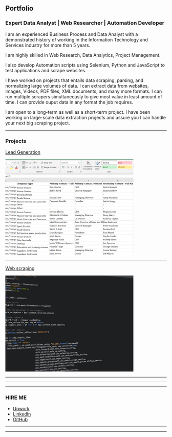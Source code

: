## Portfolio

### Expert Data Analyst | Web Researcher | Automation Developer

I am an experienced Business Process and Data Analyst with a demonstrated history of working in the Information Technology and Services industry for more than 5 years.

I am highly skilled in Web Research, Data Analytics, Project Management. 

I also develop Automation scripts using Selenium, Python and JavaScript to test applications and scrape websites.

I have worked on projects that entails data scraping, parsing, and normalizing large volumes of data. I can extract data from websites, Images, Videos, PDF files, XML documents, and many more formats. I can run multiple scrapers simultaneously to give most value in least amount of time. I can provide ouput data in any format the job requires.

I am open to a long-term as well as a short-term project. I have been working on large-scale data extraction projects and assure you I can handle your next big scraping project.


---

### Projects 

[Lead Generation](/leadgen)

<a href="/leadgen">
<img src="images/thumbnail1.jpg?raw=true"/>
</a>


---

[Web scraping](/scraping)

<a href="/scraping">
<img src="images/thumbnail2.jpg?raw=true"/>
</a>


---

---

---

### HIRE ME

 - [Upwork](https://www.upwork.com/o/profiles/users/~01839791ddb1ede3fa/)
 - [LinkedIn](https://www.linkedin.com/in/kowshika-n/)
 - [GitHub](https://github.com/kowshika-n/)

---

---